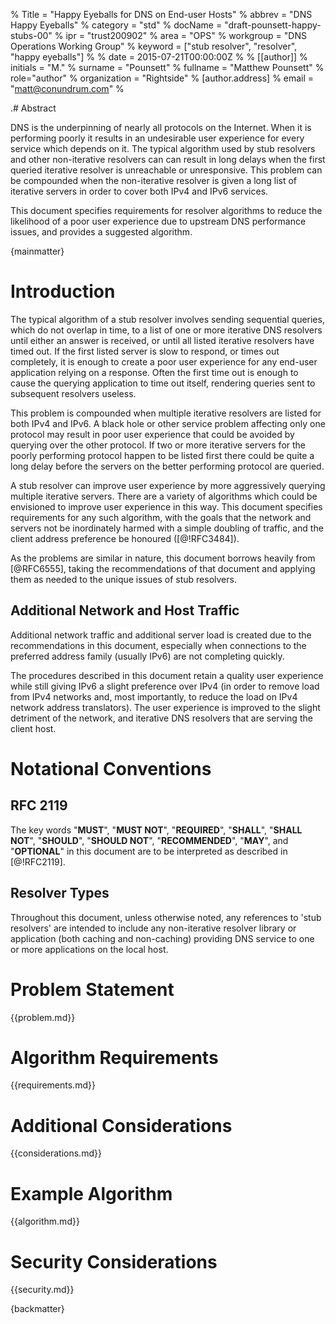 % Title = "Happy Eyeballs for DNS on End-user Hosts"
% abbrev = "DNS Happy Eyeballs"
% category = "std"
% docName = "draft-pounsett-happy-stubs-00"
% ipr = "trust200902"
% area = "OPS"
% workgroup = "DNS Operations Working Group"
% keyword = ["stub resolver", "resolver", "happy eyeballs"]
%
% date = 2015-07-21T00:00:00Z
% 
% [[author]]
% initials = "M."
% surname = "Pounsett"
% fullname = "Matthew Pounsett"
% role="author"
% organization = "Rightside"
% 	[author.address]
%	email = "matt@conundrum.com"
%

.# Abstract

DNS is the underpinning of nearly all protocols on the Internet.  When it is
performing poorly it results in an undesirable user experience for every
service which depends on it.  The typical algorithm used by stub resolvers and
other non-iterative resolvers can can result in long delays when the first
queried iterative resolver is unreachable or unresponsive.  This problem can
be compounded when the non-iterative resolver is given a long list of
iterative servers in order to cover both IPv4 and IPv6 services.

This document specifies requirements for resolver algorithms to reduce the
likelihood of a poor user experience due to upstream DNS performance issues,
and provides a suggested algorithm.

{mainmatter}

# Introduction

The typical algorithm of a stub resolver involves sending sequential queries,
which do not overlap in time, to a list of one or more iterative DNS
resolvers until either an answer is received, or until all listed iterative
resolvers have timed out.  If the first listed server is slow to respond, or
times out completely, it is enough to create a poor user experience for any
end-user application relying on a response.  Often the first time out is
enough to cause the querying application to time out itself, rendering
queries sent to subsequent resolvers useless.

This problem is compounded when multiple iterative resolvers are listed for
both IPv4 and IPv6.  A black hole or other service problem affecting only one
protocol may result in poor user experience that could be avoided by querying
over the other protocol.  If two or more iterative servers for the poorly
performing protocol happen to be listed first there could be quite a long
delay before the servers on the better performing protocol are queried.

A stub resolver can improve user experience by more aggressively querying
multiple iterative servers.   There are a variety of algorithms which could be
envisioned to improve user experience in this way.  This document specifies
requirements for any such algorithm, with the goals that the network and
servers not be inordinately harmed with a simple doubling of traffic, and the
client address preference be honoured ([@!RFC3484]).

As the problems are similar in nature, this document borrows heavily from
[@RFC6555], taking the recommendations of that document and applying them as
needed to the unique issues of stub resolvers.

## Additional Network and Host Traffic

Additional network traffic and additional server load is created due to the
recommendations in this document, especially when connections to the preferred
address family (usually IPv6) are not completing quickly.

The procedures described in this document retain a quality user experience
while still giving IPv6 a slight preference over IPv4 (in order to remove load
from IPv4 networks and, most importantly, to reduce the load on IPv4 network
address translators).  The user experience is improved to the slight detriment
of the network, and iterative DNS resolvers that are serving the client host.

# Notational Conventions

## RFC 2119

The key words "**MUST**", "**MUST NOT**", "**REQUIRED**", "**SHALL**",
"**SHALL NOT**", "**SHOULD**", "**SHOULD NOT**", "**RECOMMENDED**", "**MAY**",
and "**OPTIONAL**" in this document are to be interpreted as described in
[@!RFC2119].

## Resolver Types

Throughout this document, unless otherwise noted, any references to 'stub
resolvers' are intended to include any non-iterative resolver library or
application (both caching and non-caching) providing DNS service to one or
more applications on the local host.

# Problem Statement
{{problem.md}}

# Algorithm Requirements
{{requirements.md}}

# Additional Considerations
{{considerations.md}}

# Example Algorithm
{{algorithm.md}}

# Security Considerations
{{security.md}}


{backmatter}


